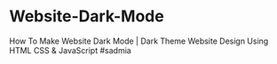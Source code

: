 # Website-Dark-Mode
How To Make Website Dark Mode | Dark Theme Website Design Using HTML CSS &amp; JavaScript #sadmia
